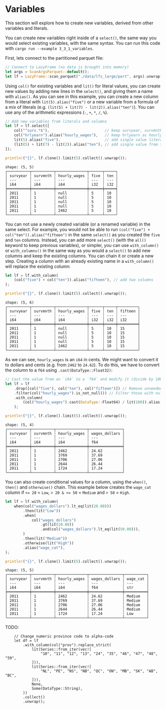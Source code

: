 # Variables

This section will explore how to create new variables, derived from other variables and literals.

You can create new variables right inside of a `select()`, the same way you would select existing variables, with the same syntax. You can run this code with `cargo run --example 3_3_1_variables`.

First, lets connect to the partitioned parquet file:

```Rust
// Connect to LazyFrame (no data is brought into memory)
let args = ScanArgsParquet::default();
let lf = LazyFrame::scan_parquet("./data/lfs_large/part", args).unwrap();
```
Using `col()` for existing variables and `lit()` for literal values, you can create new values by adding new lines in the `select()`, and giving them a name with `alias()`. As you can see in this example, you can create a new column from a literal with `lit(5).alias("five")` or a new variable from a formula of a mix of literals (e.g. `(lit(5) + lit(7) - lit(2)).alias("ten")`). You can use any of the arithmetic expressions (`-`, `+`, `*`, `/`, `%`).


```Rust
// Add new variables from literals and columns
let lf = lf.select([
    col("^surv.*$"),                         // keep survyear, survmnth
    col("hrlyearn").alias("hourly_wages"),   // keep hrlyearn as hourly_wages
    lit(5).alias("five"),                    // add single value literal
    (lit(5) + lit(7) - lit(2)).alias("ten"), // add single value from two or more literals
]);

println!("{}", lf.clone().limit(5).collect().unwrap());
```

```
shape: (5, 5)
┌──────────┬──────────┬──────────────┬──────┬─────┐
│ survyear ┆ survmnth ┆ hourly_wages ┆ five ┆ ten │
│ ---      ┆ ---      ┆ ---          ┆ ---  ┆ --- │
│ i64      ┆ i64      ┆ i64          ┆ i32  ┆ i32 │
╞══════════╪══════════╪══════════════╪══════╪═════╡
│ 2011     ┆ 1        ┆ null         ┆ 5    ┆ 10  │
│ 2011     ┆ 1        ┆ null         ┆ 5    ┆ 10  │
│ 2011     ┆ 1        ┆ null         ┆ 5    ┆ 10  │
│ 2011     ┆ 1        ┆ null         ┆ 5    ┆ 10  │
│ 2011     ┆ 1        ┆ 2462         ┆ 5    ┆ 10  │
└──────────┴──────────┴──────────────┴──────┴─────┘
```

You can not use a newly created variable (or a renamed variable) in the same select. For example, you would not be able to run `(col("five") + col("ten")).alias("fifteen")` in the same `select()` as you created the `five` and `ten` columns. Instead, you can add more `select()` (with the `all()` keyword to keep previous variables), or simpler, you can use `with_column()` or `with_columns()` in the same way as you would a `select()` to add new columns and keep the existing columns. You can chain it or create a new step. Creating a column with an already existing name in a `with_column()` will replace the existing column:

```Rust
let lf = lf.with_column(
    (col("five") + col("ten")).alias("fifteen"), // add two columns
);

println!("{}", lf.clone().limit(5).collect().unwrap());
```

```
shape: (5, 6)
┌──────────┬──────────┬──────────────┬──────┬─────┬─────────┐
│ survyear ┆ survmnth ┆ hourly_wages ┆ five ┆ ten ┆ fifteen │
│ ---      ┆ ---      ┆ ---          ┆ ---  ┆ --- ┆ ---     │
│ i64      ┆ i64      ┆ i64          ┆ i32  ┆ i32 ┆ i32     │
╞══════════╪══════════╪══════════════╪══════╪═════╪═════════╡
│ 2011     ┆ 1        ┆ null         ┆ 5    ┆ 10  ┆ 15      │
│ 2011     ┆ 1        ┆ null         ┆ 5    ┆ 10  ┆ 15      │
│ 2011     ┆ 1        ┆ null         ┆ 5    ┆ 10  ┆ 15      │
│ 2011     ┆ 1        ┆ null         ┆ 5    ┆ 10  ┆ 15      │
│ 2011     ┆ 1        ┆ 2462         ┆ 5    ┆ 10  ┆ 15      │
└──────────┴──────────┴──────────────┴──────┴─────┴─────────┘
```

As we can see, `hourly_wages` is an `i64` in cents. We might want to convert it to dollars and cents (e.g. from `2462` to `24.62`). To do this, we have to convert the column to a `f64` using `.cast(DataType::Float32)`:

```Rust
// Cast the value from an `i64` to a `f64` and modify it (divide by 100)
let lf = lf
    .drop([col("five"), col("ten"), col("fifteen")]) // Remove unneeded variables (could also exclude them from the select)
    .filter(col("hourly_wages").is_not_null()) // Filter those with null wages
    .with_column(
        (col("hourly_wages").cast(DataType::Float64) / lit(100)).alias("wages_dollars"),
    );

println!("{}", lf.clone().limit(5).collect().unwrap());
```

```
shape: (5, 4)
┌──────────┬──────────┬──────────────┬───────────────┐
│ survyear ┆ survmnth ┆ hourly_wages ┆ wages_dollars │
│ ---      ┆ ---      ┆ ---          ┆ ---           │
│ i64      ┆ i64      ┆ i64          ┆ f64           │
╞══════════╪══════════╪══════════════╪═══════════════╡
│ 2011     ┆ 1        ┆ 2462         ┆ 24.62         │
│ 2011     ┆ 1        ┆ 3769         ┆ 37.69         │
│ 2011     ┆ 1        ┆ 2706         ┆ 27.06         │
│ 2011     ┆ 1        ┆ 2644         ┆ 26.44         │
│ 2011     ┆ 1        ┆ 1724         ┆ 17.24         │
└──────────┴──────────┴──────────────┴───────────────┘
```

You can also create conditional values for a column, using the `when()`, `then()` and `otherwise()` chain. This example below creates the `wage_cat` column if `<= 20` = `Low`, `> 20 & <= 50` = `Medium` and `> 50` = `High`.

```Rust
let lf = lf.with_column(
    when(col("wages_dollars").lt_eq(lit(20.00)))
        .then(lit("Low"))
        .when(
            col("wages_dollars")
                .gt(lit(20.00))
                .and(col("wages_dollars").lt_eq(lit(50.00))),
        )
        .then(lit("Medium"))
        .otherwise(lit("High"))
        .alias("wage_cat"),
);

println!("{}", lf.clone().limit(5).collect().unwrap());
```

```
shape: (5, 5)
┌──────────┬──────────┬──────────────┬───────────────┬──────────┐
│ survyear ┆ survmnth ┆ hourly_wages ┆ wages_dollars ┆ wage_cat │
│ ---      ┆ ---      ┆ ---          ┆ ---           ┆ ---      │
│ i64      ┆ i64      ┆ i64          ┆ f64           ┆ str      │
╞══════════╪══════════╪══════════════╪═══════════════╪══════════╡
│ 2011     ┆ 1        ┆ 2462         ┆ 24.62         ┆ Medium   │
│ 2011     ┆ 1        ┆ 3769         ┆ 37.69         ┆ Medium   │
│ 2011     ┆ 1        ┆ 2706         ┆ 27.06         ┆ Medium   │
│ 2011     ┆ 1        ┆ 2644         ┆ 26.44         ┆ Medium   │
│ 2011     ┆ 1        ┆ 1724         ┆ 17.24         ┆ Low      │
└──────────┴──────────┴──────────────┴───────────────┴──────────┘
```


TODO:

```
    // Change numeric province code to alpha-code
    let df = lf
        .with_column(col("prov").replace_strict(
            lit(Series::from_iter(vec![
                "10", "11", "12", "13", "24", "35", "46", "47", "48", "59",
            ])),
            lit(Series::from_iter(vec![
                "NL", "PE", "NS", "NB", "QC", "ON", "MB", "SK", "AB", "BC",
            ])),
            None,
            Some(DataType::String),
        ))
        .collect()
        .unwrap();
```